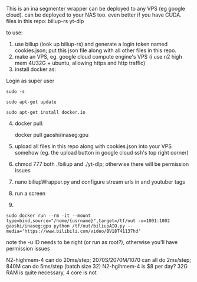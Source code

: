 This is an ina segmenter wrapper can be deployed to any VPS (eg google cloud). can be deployed to your NAS too. even better if you have CUDA.
files in this repo: 
biliup-rs
yt-dlp

to use:
1. use biliup (look up biliup-rs) and generate a login token named cookies.json; put this json file along with all other files in this repo.
2. make an VPS, eg. google cloud compute engine's VPS (i use n2 high mem 4U32G + ubuntu, allowing https and http traffic)
3. install docker as:

Login as super user

    sudo -s

    sudo apt-get update

    sudo apt-get install docker.io

4. docker pull:

    docker pull gaoshi/inaseg:gpu
    
5. upload all files in this repo along with cookies.json into your VPS somehow (eg. the upload button in google cloud ssh's top right corner)
6. chmod 777 both ./biliup and ./yt-dlp; otherwise there will be permission issues
7. nano biliupWrapper.py and configure stream urls in and youtuber tags 
8. run a screen
9. 

    sudo docker run --rm -it --mount type=bind,source="/home/{usrname}",target=/tf/out -u=1001:1002 gaoshi/inaseg:gpu python /tf/out/biliupAIO.py --media='https://www.bilibili.com/video/BV18T41137hd'

note the -u ID needs to be right (or run as root?), otherwise you'll have permission issues

N2-highmem-4 can do 20ms/step; 2070S/2070M/1070 can all do 2ms/step; 840M can do 5ms/step (batch size 32)
N2-hgihmem-4 is $8 per day?
32G RAM is quite necessary, 4 core is not
